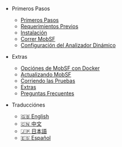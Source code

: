 <!-- _navbar.md -->
<!-- docs/_sidebar.md -->
* Primeros Pasos
    * [Primeros Pasos](/es-mx/)
    * [Requerimientos Previos](/es-mx/requirements.md)
    * [Instalación](/es-mx/installation.md)
    * [Correr MobSF](/es-mx/running.md)
    * [Configuración del Analizador Dinámico](/es-mx/dynamic_analyzer.md)

* Extras
    * [Opciónes de MobSF con Docker](/es-mx/docker.md)
    * [Actualizando MobSF](/es-mx/updating.md)
    * [Corriendo las Pruebas](/es-mx/tests.md)
    * [Extras](/es-mx/extras.md)
    * [Preguntas Frecuentes](/es-mx/faq.md)

* Traducciónes
    * [:uk: English](/)
    * [:cn: 中文](/zh-cn/)
    * [:jp: 日本語](/ja-jp/)
    * [:es: Español](/es-mx/)
